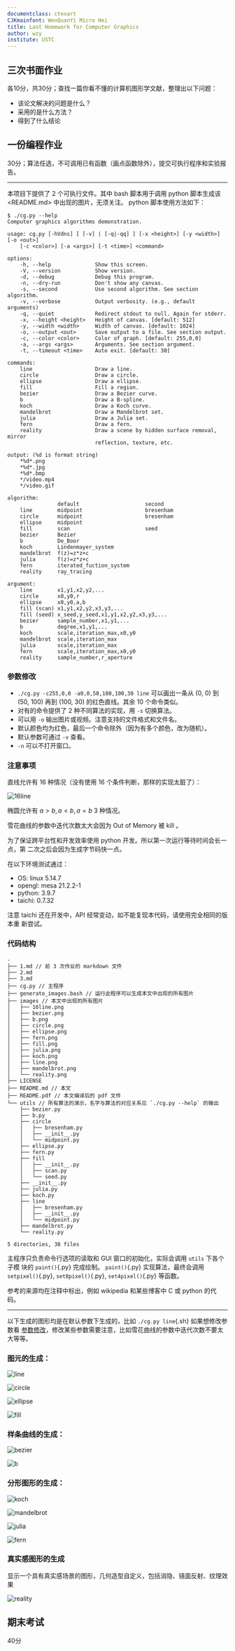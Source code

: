 ```yaml
---
documentclass: ctexart
CJKmainfont: WenQuanYi Micro Hei
title: Last Homework for Computer Graphics
author: wzy
institute: USTC
---
```


## 三次书面作业

各10分，共30分；查找一篇你看不懂的计算机图形学文献，整理出以下问题：

- 该论文解决的问题是什么？
- 采用的是什么方法？
- 得到了什么结论

## 一份编程作业

30分；算法任选，不可调用已有函数（画点函数除外），提交可执行程序和实验报告。

---

本项目下提供了 2 个可执行文件。其中 bash 脚本用于调用 python 脚本生成该
<README.md> 中出现的图片，无须关注。 python 脚本使用方法如下：

```shell
$ ./cg.py --help
Computer graphics algorithms demonstration.

usage: cg.py [-hVdns] [ [-v] | [-q|-qq] ] [-x <height>] [-y <width>] [-o <out>]
    [-c <color>] [-a <args>] [-t <time>] <command>

options:
    -h, --help              Show this screen.
    -V, --version           Show version.
    -d, --debug             Debug this program.
    -n, --dry-run           Don't show any canvas.
    -s, --second            Use second algorithm. See section algorithm.
    -v, --verbose           Output verbosity. (e.g., default arguments)
    -q, --quiet             Redirect stdout to null. Again for stderr.
    -x, --height <height>   Height of canvas. [default: 512]
    -y, --width <width>     Width of canvas. [default: 1024]
    -o, --output <out>      Save output to a file. See section output.
    -c, --color <color>     Color of graph. [default: 255,0,0]
    -a, --args <args>       Arguments. See section argument.
    -t, --timeout <time>    Auto exit. [default: 30]

commands:
    line                    Draw a line.
    circle                  Draw a circle.
    ellipse                 Draw a ellipse.
    fill                    Fill a region.
    bezier                  Draw a Bezier curve.
    b                       Draw a B-spline.
    koch                    Draw a Koch curve.
    mandelbrot              Draw a Mandelbrot set.
    julia                   Draw a Julia set.
    fern                    Draw a fern.
    reality                 Draw a scene by hidden surface removal, mirror
                            reflection, texture, etc.

output: (%d is format string)
    *%d*.png
    *%d*.jpg
    *%d*.bmp
    */video.mp4
    */video.gif

algorithm:
                default                     second
    line        midpoint                    bresenham
    circle      midpoint                    bresenham
    ellipse     midpoint
    fill        scan                        seed
    bezier      Bezier
    b           De_Boor
    koch        Lindenmayer_system
    mandelbrot  f(z)=z*z+c
    julia       f(z)=z*z+c
    fern        iterated_fuction_system
    reality     ray_tracing

argument:
    line        x1,y1,x2,y2,...
    circle      x0,y0,r
    ellipse     x0,y0,a,b
    fill (scan) x1,y1,x2,y2,x3,y3,...
    fill (seed) x_seed,y_seed,x1,y1,x2,y2,x3,y3,...
    bezier      sample_number,x1,y1,...
    b           degree,x1,y1,...
    koch        scale,iteration_max,x0,y0
    mandelbrot  scale,iteration_max
    julia       scale,iteration_max
    fern        scale,iteration_max,x0,y0
    reality     sample_number,r_aperture
```

### 参数修改

- `./cg.py -c255,0,0 -a0,0,50,100,100,30 line` 可以画出一条从 (0, 0)
到 (50, 100) 再到 (100, 30) 的红色直线。其余 10 个命令类似。
- 对有的命令提供了 2 种不同算法的实现，用 `-s` 切换算法。
- 可以用 `-o` 输出图片或视频。注意支持的文件格式和文件名。
- 默认颜色均为红色，最后一个命令除外（因为有多个颜色，改为随机）。
- 默认参数可通过 `-v` 查看。
- `-n` 可以不打开窗口。

### 注意事项

直线允许有 16 种情况（没有使用 16 个条件判断，那样的实现太脏了）：

![16line](images/16line.png "16 种直线")

椭圆允许有 $a > b, a < b, a = b$ 3 种情况。

雪花曲线的参数中迭代次数太大会因为 Out of Memory 被 kill 。

为了保证跨平台性和开发效率使用 python 开发。所以第一次运行等待时间会长一点，第
二次之后会因为生成字节码快一点。

在以下环境测试通过：

- OS: linux 5.14.7
- opengl: mesa 21.2.2-1
- python: 3.9.7
- taichi: 0.7.32

注意 taichi 还在开发中，API 经常变动，如不能复现本代码，请使用完全相同的版本重
新尝试。

### 代码结构

```
.
├── 1.md // 前 3 次作业的 markdown 文件
├── 2.md
├── 3.md
├── cg.py // 主程序
├── generate_images.bash // 运行此程序可以生成本文中出现的所有图片
├── images // 本文中出现的所有图片
│   ├── 16line.png
│   ├── bezier.png
│   ├── b.png
│   ├── circle.png
│   ├── ellipse.png
│   ├── fern.png
│   ├── fill.png
│   ├── julia.png
│   ├── koch.png
│   ├── line.png
│   ├── mandelbrot.png
│   └── reality.png
├── LICENSE
├── README.md // 本文
├── README.pdf // 本文编译后的 pdf 文件
└── utils // 所有算法的演示，名字与算法的对应关系见 `./cg.py --help` 的输出
    ├── bezier.py
    ├── b.py
    ├── circle
    │   ├── bresenham.py
    │   ├── __init__.py
    │   └── midpoint.py
    ├── ellipse.py
    ├── fern.py
    ├── fill
    │   ├── __init__.py
    │   ├── scan.py
    │   └── seed.py
    ├── __init__.py
    ├── julia.py
    ├── koch.py
    ├── line
    │   ├── bresenham.py
    │   ├── __init__.py
    │   └── midpoint.py
    ├── mandelbrot.py
    └── reality.py

5 directories, 38 files
```

主程序只负责命令行选项的读取和 GUI 窗口的初始化，实际会调用 `utils` 下各个子模
块的 `paint()`{.py} 完成绘制。 `paint()`{.py} 实现算法，最终会调用
`setpixel()`{.py}, `set8pixel()`{.py}, `set4pixel()`{.py} 等函数。

参考的来源均在注释中标出，例如 wikipedia 和某些博客中 C 或 python 的代码。

---

以下生成的图形均是在默认参数下生成的，比如 `./cg.py line`{.sh} 如果想修改参数看
[参数修改](#参数修改)，修改某些参数需要注意，比如雪花曲线的参数中迭代次数不要太
大等等。

### 图元的生成：

![line](images/line.png "直线")

![circle](images/circle.png "圆")

![ellipse](images/ellipse.png "椭圆")

![fill](images/fill.png "区域填充")

### 样条曲线的生成：

![bezier](images/bezier.png "Bezier曲线")

![b](images/b.png "B-样条曲线的生成")

### 分形图形的生成：

![koch](images/koch.png "Koch曲线")

![mandelbrot](images/mandelbrot.png "Mandelbrot集")

![julia](images/julia.png "Julia集")

![fern](images/fern.png "蕨类植物")

### 真实感图形的生成

显示一个具有真实感场景的图形，几何造型自定义，包括消隐、镜面反射、纹理效果

![reality](images/reality.png "真实感图形")

## 期末考试

40分
